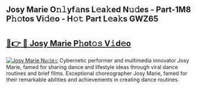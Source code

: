 ## Josy Marie O𝚗𝚕yf𝚊ns L𝚎a𝚔ed N𝚞𝚍es - Part-1M8 P𝚑𝚘tos Vi𝚍𝚎o - H𝚘𝚝 Part L𝚎a𝚔s GWZ65

# <h2><a href="http://kfcl7x.oniu.top/?m=Josy+Marie">🔗👉 🔴 Josy Marie P𝚑ot𝚘𝚜 V𝚒d𝚎o</a></h2>

[![Josy Marie Nu𝚍e𝚜](https://i.imgur.com/0qMVB7G.gif)](http://kfcl7x.oniu.top/?m=Josy+Marie)
Cybernetic performer and multimedia innovator Josy Marie, famed for sharing dance and lifestyle ideas through viral dance routines and brief films. Exceptional choreographer Josy Marie, famed for their remarkable abilities and achievements in creating dance routines.  
